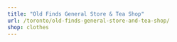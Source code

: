```yaml
---
title: "Old Finds General Store & Tea Shop"
url: /toronto/old-finds-general-store-and-tea-shop/
shop: clothes
---
```

